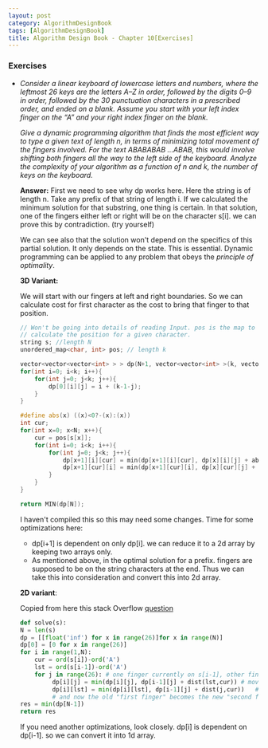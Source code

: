 ```yaml
---
layout: post
category: AlgorithmDesignBook
tags: [AlgorithmDesignBook]
title: Algorithm Design Book - Chapter 10[Exercises]
---
```


### Exercises

* _Consider a linear keyboard of lowercase letters and numbers, where the leftmost 26 keys are the letters A–Z in order, followed by the digits 0–9 in order, followed by the 30 punctuation characters in a prescribed order, and ended on a blank. Assume you start with your left index finger on the “A” and your right index finger on the blank._

    _Give a dynamic programming algorithm that finds the most efficient way to type a given text of length n, in terms of minimizing total movement of the fingers involved. For the text ABABABAB ...ABAB, this would involve shifting both fingers all the way to the left side of the keyboard. Analyze the complexity of your algorithm as a function of n and k, the number of keys on the keyboard._

    **Answer:**
    First we need to see why dp works here. Here the string is of length n. Take any prefix of that string of length i. If we calculated the minimum solution for that substring, one thing is certain. In that solution, one of the fingers either left or right will be on the character s[i]. we can prove this by contradiction. (try yourself)

    We can see also that the solution won't depend on the specifics of this partial solution. It only depends on the state. This is essential. Dynamic programming can be applied to any problem that obeys the _principle of optimality_.

    **3D Variant:**

    We will start with our fingers at left and right boundaries. So we can calculate cost for first character as the cost to bring that finger to that position.
    ```cpp
    // Won't be going into details of reading Input. pos is the map to
    // calculate the position for a given character.
    string s; //length N
    unordered_map<char, int> pos; // length k

    vector<vector<vector<int> > > dp(N+1, vector<vector<int> >(k, vector<int>(k, INT_MAX)));
    for(int i=0; i<k; i++){
        for(int j=0; j<k; j++){
            dp[0][i][j] = i + (k-1-j);
        }
    }

    #define abs(x) ((x)<0?-(x):(x))
    int cur;
    for(int x=0; x<N; x++){
        cur = pos[s[x]];
        for(int i=0; i<k; i++){
            for(int j=0; j<k; j++){
                dp[x+1][i][cur] = min(dp[x+1][i][cur], dp[x][i][j] + abs(j -cur));
                dp[x+1][cur][i] = min(dp[x+1][cur][i], dp[x][cur][j] + abs(i-cur));
            }
        }
    }

    return MIN(dp[N]);

    ```

    I haven't compiled this so this may need some changes. Time for some optimizations here:
    * dp[i+1] is dependent on only dp[i]. we can reduce it to a 2d array by keeping two arrays only.
    * As mentioned above, in the optimal solution for a prefix. fingers are supposed to be on the string characters at the end. Thus we can take this into consideration and convert this into 2d array.

    **2D variant**:

    Copied from here this stack Overflow [question](https://stackoverflow.com/questions/61164254/dynamic-programming-solution-to-the-shortest-distance-two-finger-typing-problem)

    ```py
    def solve(s):
    N = len(s)
    dp = [[float('inf') for x in range(26)]for x in range(N)]
    dp[0] = [0 for x in range(26)]
    for i in range(1,N):
        cur = ord(s[i])-ord('A')
        lst = ord(s[i-1])-ord('A')
        for j in range(26): # one finger currently on s[i-1], other finger on j
             dp[i][j] = min(dp[i][j], dp[i-1][j] + dist(lst,cur)) # move first finger, so second finger remains on j
             dp[i][lst] = min(dp[i][lst], dp[i-1][j] + dist(j,cur))   # move second finger, so second finger becomes the new "first finger"
             # and now the old "first finger" becomes the new "second finger"
    res = min(dp[N-1])
    return res
    ```

    If you need another optimizations, look closely. dp[i] is dependent on dp[i-1]. so we can convert it into 1d array.

